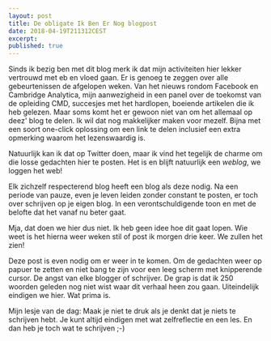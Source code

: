 ```yaml
---
layout: post
title: De obligate Ik Ben Er Nog blogpost
date: 2018-04-19T211312CEST
excerpt:
published: true
---
```

Sinds ik bezig ben met dit blog merk ik dat mijn activiteiten hier lekker vertrouwd met eb en vloed gaan. Er is genoeg te zeggen over alle gebeurtenissen de afgelopen weken. Van het nieuws rondom Facebook en Cambridge Analytica, mijn aanwezigheid in een panel over de toekomst van de opleiding CMD, succesjes met het hardlopen, boeiende artikelen die ik heb gelezen. Maar soms komt het er gewoon niet van om het allemaal op deez' blog te delen. Ik wil dat nog makkelijker maken voor mezelf. Bijna met een soort one-click oplossing om een link te delen inclusief een extra opmerking waarom het lezenswaardig is. 

Natuurlijk kan ik dat op Twitter doen, maar ik vind het tegelijk de charme om die losse gedachten hier te posten. Het is en blijft natuurlijk een *weblog*, we loggen het web! 

Elk zichzelf respecterend blog heeft een blog als deze nodig. Na een periode van pauze, even je leven leiden zonder constant te posten, er toch over schrijven op je eigen blog. In een verontschuldigende toon en met de belofte dat het vanaf nu beter gaat.

Mja, dat doen we hier dus niet. Ik heb geen idee hoe dit gaat lopen. Wie weet is het hierna weer weken stil of post ik morgen drie keer. We zullen het zien!

Deze post is even nodig om er weer in te komen. Om de gedachten weer op papuer te zetten en niet bang te zijn voor een leeg scherm met knipperende cursor. De angst van elke blogger of schrijver. De grap is dat ik 250 woorden geleden nog niet wist waar dit verhaal heen zou gaan. Uiteindelijk eindigen we hier. Wat prima is.

Mijn lesje van de dag: Maak je niet te druk als je denkt dat je niets te schrijven hebt. Je kunt altijd eindigen met wat zelfreflectie en een les. En dan heb je toch wat te schrijven ;-)